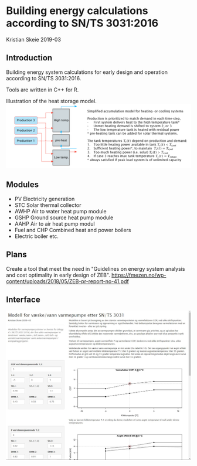 # Building energy calculations according to SN/TS 3031:2016
Kristian Skeie 2019-03
## Introduction
Building energy system calculations for early design and operation according to SN/TS 3031:2016.

Tools are written in C++ for R.

Illustration of the heat storage model.
![Alt](images/SNTS_heating_plant_concept.PNG)

## Modules
- PV Electricity generation
- STC Solar thermal collector
- AWHP Air to water heat pump module
- GSHP Ground source heat pump module
- AAHP Air to air heat pump modul
- Fuel and CHP Combined heat and power boilers
- Electric boiler etc.

## Plans
Create a tool that meet the need in "Guidelines on energy system analysis and cost optimality in early design of ZEB". https://fmezen.no/wp-content/uploads/2018/05/ZEB-pr-report-no-41.pdf

## Interface
![Alt](images/Shiny_test_gshp_interface.jpg)
